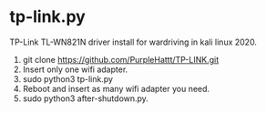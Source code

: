 # tp-link.py
TP-Link TL-WN821N driver install for wardriving in kali linux 2020.

1. git clone https://github.com/PurpleHattt/TP-LINK.git
2. Insert only one wifi adapter.
3. sudo python3 tp-link.py 
4. Reboot and insert as many wifi adapter you need. 
5. sudo python3 after-shutdown.py.
